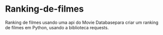 # Ranking-de-filmes
Ranking de filmes usando uma api do Movie Databasepara criar um ranking de filmes em Python, usando a biblioteca requests.
